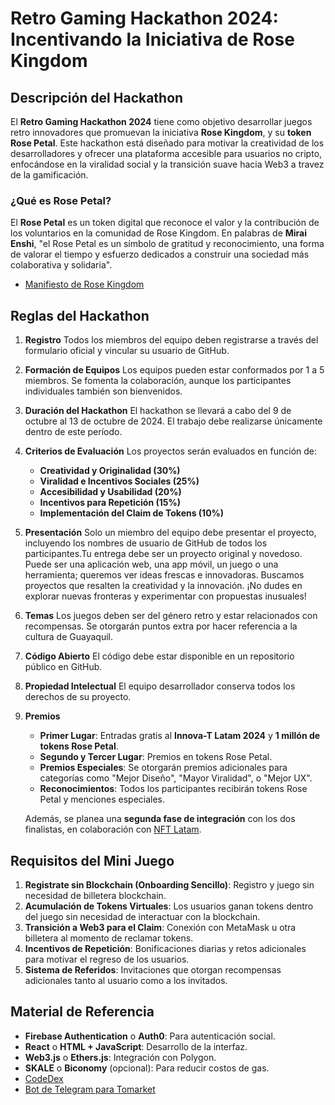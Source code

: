 # Retro Gaming Hackathon 2024: Incentivando la Iniciativa de Rose Kingdom

## Descripción del Hackathon

El **Retro Gaming Hackathon 2024** tiene como objetivo desarrollar juegos retro innovadores que promuevan la iniciativa **Rose Kingdom**, y su **token Rose Petal**. Este hackathon está diseñado para motivar la creatividad de los desarrolladores y ofrecer una plataforma accesible para usuarios no cripto, enfocándose en la viralidad social y la transición suave hacia Web3 a travez de la gamificación.

### ¿Qué es Rose Petal?

El **Rose Petal** es un token digital que reconoce el valor y la contribución de los voluntarios en la comunidad de Rose Kingdom. En palabras de **Mirai Enshi**, "el Rose Petal es un símbolo de gratitud y reconocimiento, una forma de valorar el tiempo y esfuerzo dedicados a construir una sociedad más colaborativa y solidaria".

- [Manifiesto de Rose Kingdom](https://medium.com/@Mirai_Enshi/rose-kingdom-un-experimento-social-en-la-web-3-0-c8d8447bbaf7)

## Reglas del Hackathon

1. **Registro**
   Todos los miembros del equipo deben registrarse a través del formulario oficial y vincular su usuario de GitHub.

2. **Formación de Equipos**
   Los equipos pueden estar conformados por 1 a 5 miembros. Se fomenta la colaboración, aunque los participantes individuales también son bienvenidos.

3. **Duración del Hackathon**
   El hackathon se llevará a cabo del 9 de octubre al 13 de octubre de 2024. El trabajo debe realizarse únicamente dentro de este período.

4. **Criterios de Evaluación**
   Los proyectos serán evaluados en función de:
   - **Creatividad y Originalidad (30%)**
   - **Viralidad e Incentivos Sociales (25%)**
   - **Accesibilidad y Usabilidad (20%)**
   - **Incentivos para Repetición (15%)**
   - **Implementación del Claim de Tokens (10%)**
  
5. **Presentación**
    Solo un miembro del equipo debe presentar el proyecto, incluyendo los nombres de usuario de GitHub de todos los participantes.Tu entrega debe ser un proyecto original y novedoso. Puede ser una aplicación web, una app móvil, un juego o una herramienta; queremos ver ideas frescas e innovadoras. Buscamos proyectos que resalten la creatividad y la innovación. ¡No dudes en explorar nuevas fronteras y experimentar con propuestas inusuales!

6. **Temas**
   Los juegos deben ser del género retro y estar relacionados con recompensas. Se otorgarán puntos extra por hacer referencia a la cultura de Guayaquil.

7. **Código Abierto**
   El código debe estar disponible en un repositorio público en GitHub.

8. **Propiedad Intelectual**
   El equipo desarrollador conserva todos los derechos de su proyecto.

9. **Premios**
   - **Primer Lugar**: Entradas gratis al **Innova-T Latam 2024** y **1 millón de tokens Rose Petal**.
   - **Segundo y Tercer Lugar**: Premios en tokens Rose Petal.
   - **Premios Especiales**: Se otorgarán premios adicionales para categorías como "Mejor Diseño", "Mayor Viralidad", o "Mejor UX".
   - **Reconocimientos**: Todos los participantes recibirán tokens Rose Petal y menciones especiales.

   Además, se planea una **segunda fase de integración** con los dos finalistas, en colaboración con [NFT Latam](https://www.nftslatam.art/).

## Requisitos del Mini Juego

1. **Registrate sin Blockchain (Onboarding Sencillo)**: Registro y juego sin necesidad de billetera blockchain.
2. **Acumulación de Tokens Virtuales**: Los usuarios ganan tokens dentro del juego sin necesidad de interactuar con la blockchain.
3. **Transición a Web3 para el Claim**: Conexión con MetaMask u otra billetera al momento de reclamar tokens.
4. **Incentivos de Repetición**: Bonificaciones diarias y retos adicionales para motivar el regreso de los usuarios.
5. **Sistema de Referidos**: Invitaciones que otorgan recompensas adicionales tanto al usuario como a los invitados.

## Material de Referencia

- **Firebase Authentication** o **Auth0**: Para autenticación social.
- **React** o **HTML + JavaScript**: Desarrollo de la interfaz.
- **Web3.js** o **Ethers.js**: Integración con Polygon.
- **SKALE** o **Biconomy** (opcional): Para reducir costos de gas.
- [CodeDex](https://www.codedex.io/)
- [Bot de Telegram para Tomarket](https://t.me/Tomarket_ai_bot/app?startapp=0000S4bi)
